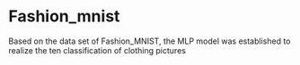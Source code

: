 # Fashion_mnist
Based on the data set of Fashion_MNIST, the MLP model was established to realize the ten classification of clothing pictures
